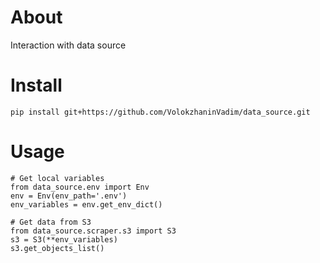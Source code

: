 # About
Interaction with data source

# Install
```
pip install git+https://github.com/VolokzhaninVadim/data_source.git
```

# Usage
```
# Get local variables
from data_source.env import Env
env = Env(env_path='.env')
env_variables = env.get_env_dict()

# Get data from S3
from data_source.scraper.s3 import S3
s3 = S3(**env_variables)
s3.get_objects_list()
```

